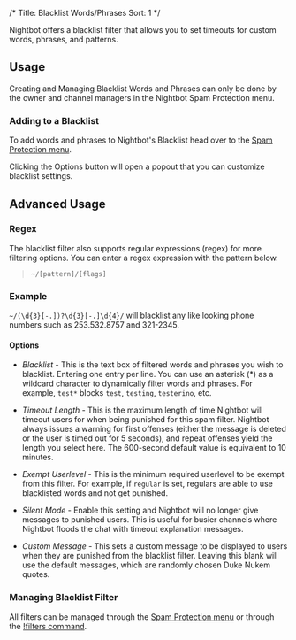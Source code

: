 /*
Title: Blacklist Words/Phrases
Sort: 1
*/

Nightbot offers a blacklist filter that allows you to set timeouts for custom words, phrases, and patterns.

## Usage

Creating and Managing Blacklist Words and Phrases can only be done by the owner and channel managers in the Nightbot Spam Protection menu.

### Adding to a Blacklist

To add words and phrases to Nightbot's Blacklist head over to the [Spam Protection menu](https://nightbot.tv/spam_protection).

Clicking the Options button will open a popout that you can customize blacklist settings.

## Advanced Usage

### Regex

The blacklist filter also supports regular expressions (regex) for more filtering options. You can enter a regex expression with the pattern below.

> `~/[pattern]/[flags]`

### Example

`~/(\d{3}[-.])?\d{3}[-.]\d{4}/` will blacklist any like looking phone numbers such as 253.532.8757 and 321-2345.

#### Options

- *Blacklist* - This is the text box of filtered words and phrases you wish to blacklist. Entering one entry per line. You can use an asterisk (\*) as a wildcard character to dynamically filter words and phrases. For example, `test*` blocks `test`, `testing`, `testerino`, etc.

- *Timeout Length* - This is the maximum length of time Nightbot will timeout users for when being punished for this spam filter. Nightbot always issues a warning for first offenses (either the message is deleted or the user is timed out for 5 seconds), and repeat offenses yield the length you select here. The 600-second default value is equivalent to 10 minutes.

- *Exempt Userlevel* - This is the minimum required userlevel to be exempt from this filter. For example, if `regular` is set, regulars are able to use blacklisted words and not get punished.

- *Silent Mode* - Enable this setting and Nightbot will no longer give messages to punished users. This is useful for busier channels where Nightbot floods the chat with timeout explanation messages.

- *Custom Message* - This sets a custom message to be displayed to users when they are punished from the blacklist filter. Leaving this blank will use the default messages, which are randomly chosen Duke Nukem quotes.

### Managing Blacklist Filter

All filters can be managed through the [Spam Protection menu](https://nightbot.tv/spam_protection) or through the [!filters command](https://docs.nightbot.tv/commands/filters).
